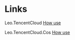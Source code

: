 # Links
Leo.TencentCloud [How use](src/Leo.TencentCloud/README.md)

Leo.TencentCloud.Cos [How use](src/Leo.TencentCloud.Cos/README.md)